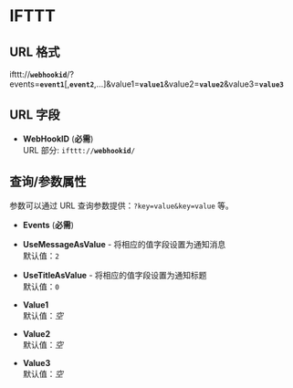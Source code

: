 # IFTTT

## URL 格式

<span class="bk">ifttt://**`webhookid`**/?events=**`event1`**[,__`event2`__,...]&value1=**`value1`**&value2=**`value2`**&value3=**`value3`**</span>

## URL 字段

- **WebHookID** (**必需**)  
  URL 部分: <code class="service-url">ifttt://<strong>webhookid</strong>/</code>

## 查询/参数属性

参数可以通过 URL 查询参数提供：`?key=value&key=value` 等。

- **Events** (**必需**)

- **UseMessageAsValue** - 将相应的值字段设置为通知消息  
  默认值：`2`

- **UseTitleAsValue** - 将相应的值字段设置为通知标题  
  默认值：`0`

- **Value1**  
  默认值：_空_

- **Value2**  
  默认值：_空_

- **Value3**  
  默认值：_空_
